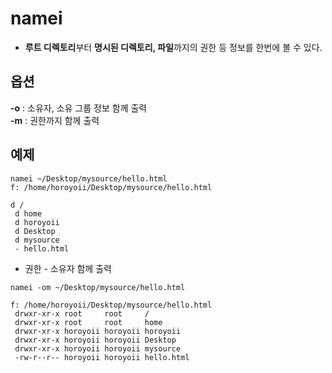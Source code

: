 

# namei  

* **루트 디렉토리**부터 **명시된 디렉토리, 파일**까지의 권한 등 정보를 한번에 볼 수 있다.  


## 옵션  

**-o** : 소유자, 소유 그룹 정보 함께 출력  
**-m** : 권한까지 함께 출력  


## 예제  
```
namei ~/Desktop/mysource/hello.html 
f: /home/horoyoii/Desktop/mysource/hello.html

d /
 d home
 d horoyoii
 d Desktop
 d mysource
 - hello.html
```

* 권한 - 소유자 함께 출력  
```
namei -om ~/Desktop/mysource/hello.html

f: /home/horoyoii/Desktop/mysource/hello.html
 drwxr-xr-x root     root     /
 drwxr-xr-x root     root     home
 drwxr-xr-x horoyoii horoyoii horoyoii
 drwxr-xr-x horoyoii horoyoii Desktop
 drwxr-xr-x horoyoii horoyoii mysource
 -rw-r--r-- horoyoii horoyoii hello.html
```
